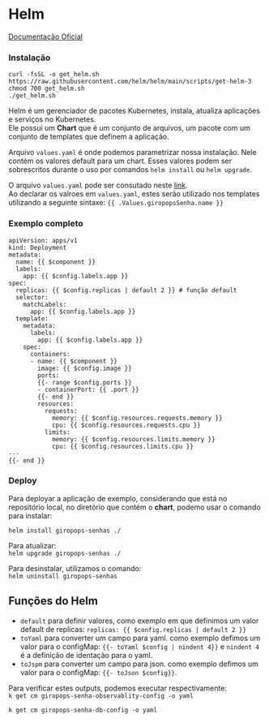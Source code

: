 # Helm    

[Documentação Oficial](https://helm.sh/docs/)

### Instalação 

```
curl -fsSL -o get_helm.sh https://raw.githubusercontent.com/helm/helm/main/scripts/get-helm-3
chmod 700 get_helm.sh
./get_helm.sh
```   

Helm é um gerenciador de pacotes Kubernetes, instala, atualiza aplicações e serviços no Kubernetes.  
Ele possui um __Chart__ que é um conjunto de arquivos, um pacote com um conjunto de templates que definem a aplicação.

Arquivo `values.yaml` é onde podemos parametrizar nossa instalação. Nele contém os valores default para um chart. Esses valores podem ser sobrescritos durante o uso por  comandos `helm install` ou `helm upgrade`.    

O arquivo `values.yaml` pode ser consutado neste [link](../dia-19/chart/values.yaml).  
Ao declarar os valroes em `values.yaml`, estes serão utilizado nos templates utilizando a seguinte sintaxe:  `{{ .Values.giropopsSenha.name }}` 

### Exemplo completo


```{{- range $component, $config := .Values.deployments }} # 
apiVersion: apps/v1
kind: Deployment
metadata:
  name: {{ $component }}
  labels:
    app: {{ $config.labels.app }}
spec:
  replicas: {{ $config.replicas | default 2 }} # função default
  selector:
    matchLabels:
      app: {{ $config.labels.app }}
  template:
    metadata:
      labels:
        app: {{ $config.labels.app }} 
    spec: 
      containers:
      - name: {{ $component }}
        image: {{ $config.image }} 
        ports:
        {{- range $config.ports }}
        - containerPort: {{ .port }}
        {{- end }}
        resources:
          requests:
            memory: {{ $config.resources.requests.memory }}
            cpu: {{ $config.resources.requests.cpu }}
          limits:
            memory: {{ $config.resources.limits.memory }}
            cpu: {{ $config.resources.limits.cpu }}
---
{{- end }}       
``` 


### Deploy  

Para deployar a aplicação de exemplo, considerando que está no repositório local, no diretório que contém o __chart__, podemo usar o comando para instalar:  

`helm install giropops-senhas ./`    

Para atualizar:  
`helm upgrade giropops-senhas ./`


Para desinstalar, utilizamos o comando:  
`helm uninstall giropops-senhas`  


## Funções do Helm  

* `default` para definir valores, como exemplo em que definimos um valor default de replicas:  `replicas: {{ $config.replicas | default 2 }}`   
* `toYaml` para converter um campo para yaml. como exemplo defimos um valor para o configMap: `{{- toYaml $config | nindent 4}}` e `nindent 4` é a definição de identação para o yaml.    
* `toJspm` para converter um campo para json. como exemplo defimos um valor para o configMap: `{{- toJson $config}}`.  

Para verificar estes outputs, podemos executar respectivamente:    
`k get cm giropops-senha-observablity-config -o yaml`   

`k get cm giropops-senha-db-config -o yaml`

